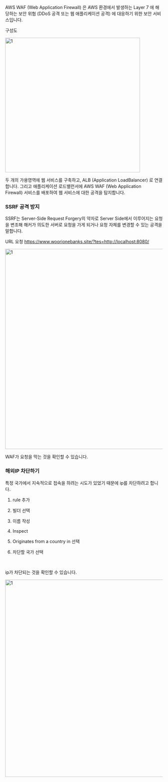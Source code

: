 AWS WAF (Web Application Firewall) 은 AWS 환경에서 발생하는 Layer 7 에 해당하는 보안 위협 (DDoS 공격 또는 웹 애플리케이션 공격) 에 대응하기 위한 보안 서비스입니다.

구성도
<br>

<img width="431" alt="1" src="https://github.com/greeneryjin/Engineering-Blog/assets/87289562/b6eb8e31-ab57-4d61-aecd-a0024d20e5f3">

두 개의 가용영역에 웹 서비스를 구축하고, ALB (Application LoadBalancer) 로 연결합니다. 그리고 애플리케이션 로드밸런서에 AWS WAF (Web Application Firewall) 서비스를 배포하여 웹 서비스에 대한 공격을 탐지합니다.

### SSRF 공격 방지

SSRF는 Server-Side Request Forgery의 약자로 Server Side에서 이루어지는 요청을 변조해 해커가 의도한 서버로 요청을 가게 되거나 요청 자체를 변경할 수 있는 공격을 말합니다.

URL 요청 
https://www.woorionebanks.site/?tes=http://localhost:8080/

<img width="641" alt="1" src="https://github.com/greeneryjin/Engineering-Blog/assets/87289562/f7e0a994-d21a-4d48-bdb9-c0e54f4fab03">

WAF가 요청을 막는 것을 확인할 수 있습니다. 

### 해외IP 차단하기

특정 국가에서 지속적으로 접속을 하려는 시도가 있었기 때문에 ip를 차단하려고 합니다.

1. rule 추가

2. 빌더 선택

3. 이름 작성

4. Inspect

5. Originates from a country in 선택

6. 차단할 국가 선택

<br>

ip가 차단되는 것을 확인할 수 있습니다.

<img width="632" alt="1" src="https://github.com/greeneryjin/Engineering-Blog/assets/87289562/4ffcfd7d-3180-4db8-8c40-c5e98f6c39d3">


